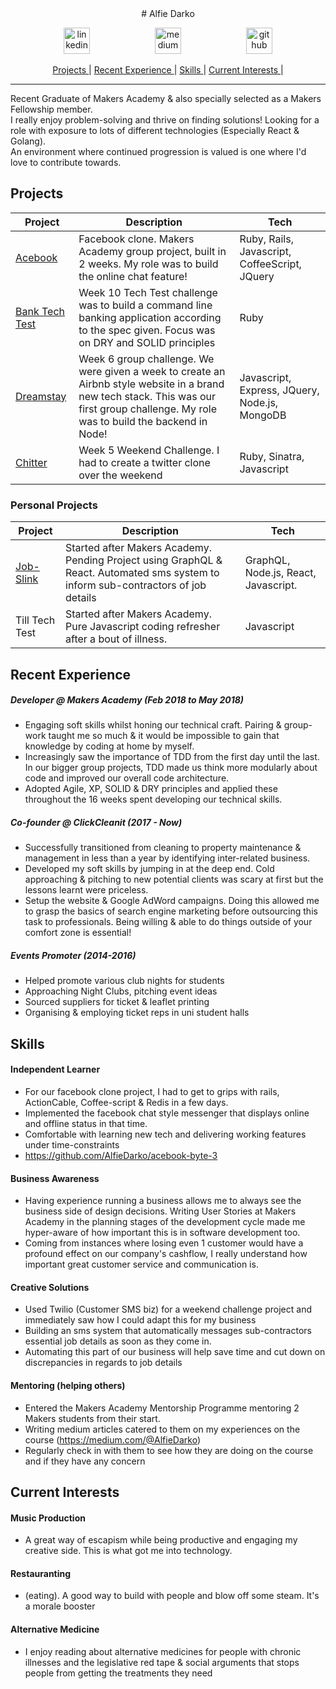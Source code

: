 <div align="center">
# Alfie Darko
</div>

<p align="center">

<a href="https://www.linkedin.com/in/alfie-darko/">
<img src="https://www.iconfinder.com/data/icons/free-social-icons/67/linkedin_circle_color-512.png" alt="linkedin" hspace="50" height="42" width="42"></a>


<a href="https://medium.com/@AlfieDarko">
<img src="https://static1.squarespace.com/static/53457bcae4b0bc890d496d14/t/568ebeee4bf118e7ef8dbef3/1452195567236/medium_logo_detail_icon.png?format=300w" alt="medium" hspace="50" height="42" width="42"></a>

<a href="https://github.com/AlfieDarko">
<img src="https://assets-cdn.github.com/images/modules/logos_page/GitHub-Mark.png" alt="github" hspace="50" height="42" width="42"></a>
</p>
<div align="center">


[Projects ](#projects)  |
[Recent Experience ](#recent-experience) |
[Skills ](#skills) |
[Current Interests ](#current-interests) |

</div>

<hr></hr>

Recent Graduate of Makers Academy & also specially selected as a Makers Fellowship member.</br>
I really enjoy problem-solving and thrive on finding solutions!
Looking for a role with exposure to lots of different technologies (Especially React & Golang).</br>
An environment where continued progression is valued is one where I'd love to contribute towards.

## Projects

Project | Description | Tech
---|---|---
[Acebook](https://github.com/AlfieDarko/acebook-byte-3)| Facebook clone. Makers Academy group project, built in 2 weeks. My role was to build the online chat feature! | Ruby, Rails, Javascript, CoffeeScript, JQuery |
[Bank Tech Test](https://github.com/AlfieDarko/Bank-Tech-Test)|  Week 10 Tech Test challenge was to build a command line banking application according to the spec given. Focus was on DRY and SOLID principles | Ruby
[Dreamstay](https://github.com/AlfieDarko/dream-stay)|Week 6 group challenge. We were given a week to create an Airbnb style website in a brand new tech stack. This was our first group challenge. My role was to build the backend in Node! | Javascript, Express, JQuery, Node.js, MongoDB
[Chitter](https://github.com/AlfieDarko/chitter-challenge)| Week 5 Weekend Challenge. I had to create a twitter clone over the weekend | Ruby, Sinatra, Javascript

### Personal Projects
Project | Description | Tech
---|---|---
[Job-Slink](https://github.com/AlfieDarko/job-slink)| Started after Makers Academy. Pending Project using GraphQL & React. Automated sms system to inform sub-contractors of job details | GraphQL, Node.js, React, Javascript.
Till Tech Test | Started after Makers Academy. Pure Javascript coding refresher after a bout of illness. | Javascript
## Recent Experience
##### Developer @ Makers Academy (Feb 2018 to May 2018)
  - Engaging soft skills whilst honing our technical craft. Pairing & group-work taught me so much & it would be impossible to gain that knowledge by coding at home by myself.
  - Increasingly saw the importance of TDD from the first day until the last. In our bigger group projects, TDD made us think more modularly about code and improved our overall code architecture.
  - Adopted Agile, XP, SOLID & DRY principles and applied these throughout the 16 weeks spent developing our technical skills.

##### Co-founder @ ClickCleanit (2017 - Now)
 - Successfully transitioned from cleaning to property maintenance & management in less than a year by identifying inter-related business.
 - Developed my soft skills by jumping in at the deep end. Cold approaching & pitching to new potential clients was scary at first but the lessons learnt were priceless.
 - Setup the website & Google AdWord campaigns. Doing this allowed me to grasp the basics of search engine marketing before outsourcing this task to professionals. Being willing & able to do things outside of your comfort zone is essential!

##### Events Promoter (2014-2016)
- Helped promote various club nights for students
- Approaching Night Clubs, pitching event ideas
- Sourced suppliers for ticket & leaflet printing
- Organising & employing ticket reps in uni student halls

## Skills

#### Independent Learner

- For our facebook clone project, I had to get to grips with rails, ActionCable, Coffee-script & Redis in a few days.
- Implemented the facebook chat style messenger that displays online and offline status in that time.
- Comfortable with learning new tech and delivering working features under time-constraints
- https://github.com/AlfieDarko/acebook-byte-3

#### Business Awareness
 - Having experience running a business allows me to always see the business side of design decisions. Writing User Stories at Makers Academy in the planning stages of the development cycle made me hyper-aware of how important this is in software development too.
 - Coming from instances where losing even 1 customer would have a profound effect on our company's cashflow, I really understand how important great customer service and communication is.

#### Creative Solutions
 - Used Twilio (Customer SMS biz) for a weekend challenge project and immediately saw how I could adapt this for my business
 - Building an sms system that automatically messages sub-contractors essential job details as soon as they come in.
 - Automating this part of our business will help save time and cut down on discrepancies in regards to job details

#### Mentoring (helping others)

- Entered the Makers Academy Mentorship Programme mentoring 2 Makers students from their start.
- Writing medium articles catered to them on my experiences on the course (https://medium.com/@AlfieDarko)
- Regularly check in with them to see how they are doing on the course and if they have any concern


## Current Interests
#### Music Production
- A great way of escapism while being productive and engaging my creative side. This is what got me into technology.

#### Restauranting
- (eating). A good way to build with people and blow off some steam. It's a morale booster

#### Alternative Medicine
- I enjoy reading about alternative medicines for people with chronic illnesses and the legislative red tape & social arguments that stops people from getting the treatments they need
